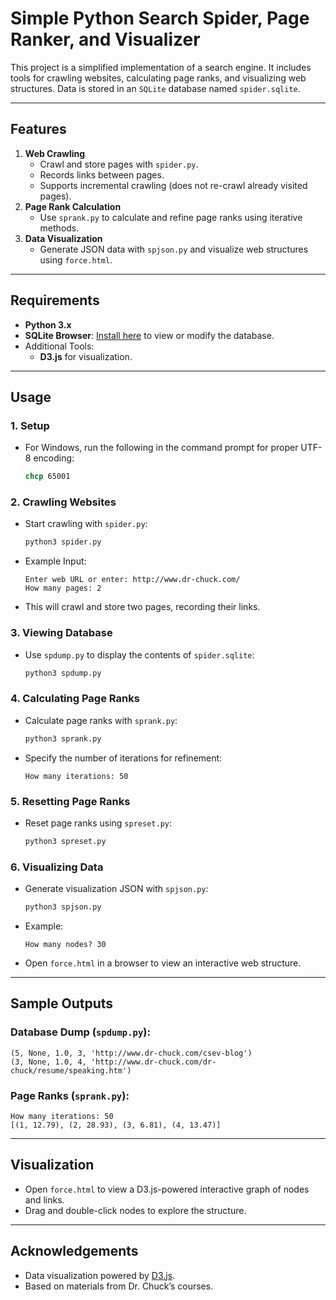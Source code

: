 # Simple Python Search Spider, Page Ranker, and Visualizer

This project is a simplified implementation of a search engine. It includes tools for crawling websites, calculating page ranks, and visualizing web structures. Data is stored in an `SQLite` database named `spider.sqlite`.

---

## **Features**
1. **Web Crawling**
   - Crawl and store pages with `spider.py`.
   - Records links between pages.
   - Supports incremental crawling (does not re-crawl already visited pages).
2. **Page Rank Calculation**
   - Use `sprank.py` to calculate and refine page ranks using iterative methods.
3. **Data Visualization**
   - Generate JSON data with `spjson.py` and visualize web structures using `force.html`.

---

## **Requirements**
- **Python 3.x**
- **SQLite Browser**: [Install here](http://sqlitebrowser.org/) to view or modify the database.
- Additional Tools:
  - **D3.js** for visualization.

---

## **Usage**

### 1. **Setup**
   - For Windows, run the following in the command prompt for proper UTF-8 encoding:
     ```cmd
     chcp 65001
     ```

### 2. **Crawling Websites**
   - Start crawling with `spider.py`:
     ```bash
     python3 spider.py
     ```
   - Example Input:
     ```
     Enter web URL or enter: http://www.dr-chuck.com/
     How many pages: 2
     ```
   - This will crawl and store two pages, recording their links.

### 3. **Viewing Database**
   - Use `spdump.py` to display the contents of `spider.sqlite`:
     ```bash
     python3 spdump.py
     ```

### 4. **Calculating Page Ranks**
   - Calculate page ranks with `sprank.py`:
     ```bash
     python3 sprank.py
     ```
   - Specify the number of iterations for refinement:
     ```
     How many iterations: 50
     ```

### 5. **Resetting Page Ranks**
   - Reset page ranks using `spreset.py`:
     ```bash
     python3 spreset.py
     ```

### 6. **Visualizing Data**
   - Generate visualization JSON with `spjson.py`:
     ```bash
     python3 spjson.py
     ```
   - Example:
     ```
     How many nodes? 30
     ```
   - Open `force.html` in a browser to view an interactive web structure.

---

## **Sample Outputs**

### **Database Dump (`spdump.py`):**
```
(5, None, 1.0, 3, 'http://www.dr-chuck.com/csev-blog')
(3, None, 1.0, 4, 'http://www.dr-chuck.com/dr-chuck/resume/speaking.htm')
```

### **Page Ranks (`sprank.py`):**
```
How many iterations: 50
[(1, 12.79), (2, 28.93), (3, 6.81), (4, 13.47)]
```

---

## **Visualization**
- Open `force.html` to view a D3.js-powered interactive graph of nodes and links.
- Drag and double-click nodes to explore the structure.

---

## **Acknowledgements**
- Data visualization powered by [D3.js](http://mbostock.github.io/d3/).
- Based on materials from Dr. Chuck’s courses.
